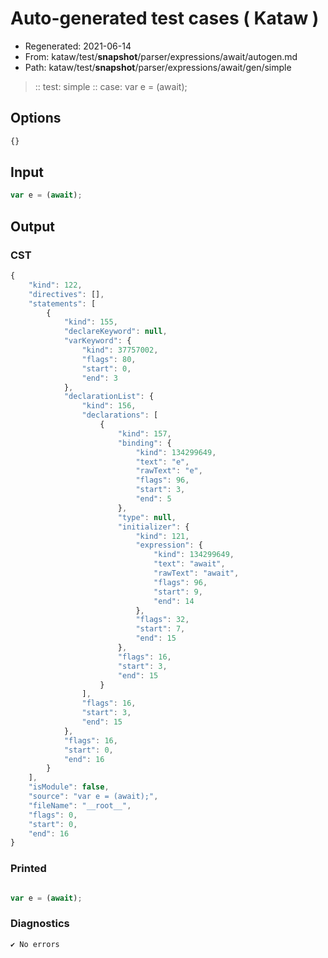 # Auto-generated test cases ( Kataw )
- Regenerated: 2021-06-14
- From: kataw/test/__snapshot__/parser/expressions/await/autogen.md
- Path: kataw/test/__snapshot__/parser/expressions/await/gen/simple
> :: test: simple
> :: case: var e = (await);
## Options

`````js
{}
`````
## Input

`````js
var e = (await);
`````
## Output

### CST

```javascript
{
    "kind": 122,
    "directives": [],
    "statements": [
        {
            "kind": 155,
            "declareKeyword": null,
            "varKeyword": {
                "kind": 37757002,
                "flags": 80,
                "start": 0,
                "end": 3
            },
            "declarationList": {
                "kind": 156,
                "declarations": [
                    {
                        "kind": 157,
                        "binding": {
                            "kind": 134299649,
                            "text": "e",
                            "rawText": "e",
                            "flags": 96,
                            "start": 3,
                            "end": 5
                        },
                        "type": null,
                        "initializer": {
                            "kind": 121,
                            "expression": {
                                "kind": 134299649,
                                "text": "await",
                                "rawText": "await",
                                "flags": 96,
                                "start": 9,
                                "end": 14
                            },
                            "flags": 32,
                            "start": 7,
                            "end": 15
                        },
                        "flags": 16,
                        "start": 3,
                        "end": 15
                    }
                ],
                "flags": 16,
                "start": 3,
                "end": 15
            },
            "flags": 16,
            "start": 0,
            "end": 16
        }
    ],
    "isModule": false,
    "source": "var e = (await);",
    "fileName": "__root__",
    "flags": 0,
    "start": 0,
    "end": 16
}
```

### Printed

```javascript

var e = (await);
```

### Diagnostics

```javascript
✔ No errors
```

